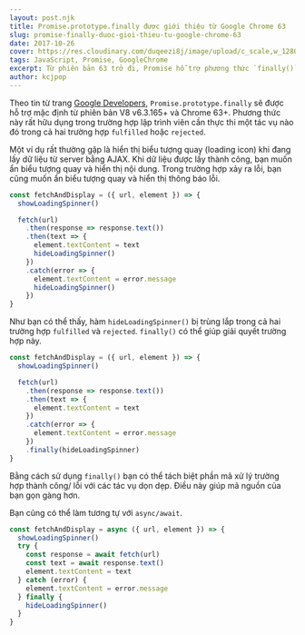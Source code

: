 ```yaml
---
layout: post.njk
title: Promise.prototype.finally được giới thiệu từ Google Chrome 63
slug: promise-finally-duoc-gioi-thieu-tu-google-chrome-63
date: 2017-10-26
cover: https://res.cloudinary.com/duqeezi8j/image/upload/c_scale,w_1280/v1516117926/587672-636407233820760106-16x9_zrku2f.jpg
tags: JavaScript, Promise, GoogleChrome
excerpt: Từ phiên bản 63 trở đi, Promise hỗ trợ phương thức `finally()` giúp thực hiện tác vụ trong cả hai trường hợp `fulfilled` và `rejected`.
author: kcjpop
---
```

Theo tin từ trang [Google Developers](https://developers.google.com/web/updates/2017/10/promise-finally),  `Promise.prototype.finally` sẽ được hỗ trợ mặc định từ phiên bản V8 v6.3.165+ và Chrome 63+. Phương thức này rất hữu dụng trong trường hợp lập trình viên cần thực thi một tác vụ nào đó trong cả hai trường hợp `fulfilled` hoặc `rejected`.

Một ví dụ rất thường gặp là hiển thị biểu tượng quay (loading icon) khi đang lấy dữ liệu từ server bằng AJAX. Khi dữ liệu được lấy thành công, bạn muốn ẩn biểu tượng quay và hiển thị nội dung. Trong trường hợp xảy ra lỗi, bạn cũng muốn ẩn biểu tượng quay và hiển thị thông báo lỗi.

```javascript
const fetchAndDisplay = ({ url, element }) => {
  showLoadingSpinner()

  fetch(url)
    .then(response => response.text())
    .then(text => {
      element.textContent = text
      hideLoadingSpinner()
    })
    .catch(error => {
      element.textContent = error.message
      hideLoadingSpinner()
    })
}
```

Như bạn có thể thấy, hàm `hideLoadingSpinner()` bị trùng lắp trong cả hai trường hợp `fulfilled` và `rejected`. `finally()` có thể giúp giải quyết trường hợp này.

```javascript
const fetchAndDisplay = ({ url, element }) => {
  showLoadingSpinner()

  fetch(url)
    .then(response => response.text())
    .then(text => {
      element.textContent = text
    })
    .catch(error => {
      element.textContent = error.message
    })
    .finally(hideLoadingSpinner)
}
```

Bằng cách sử dụng `finally()` bạn có thể tách biệt phần mã xử lý trường hợp thành công/ lỗi với các tác vụ dọn dẹp. Điều này giúp mã nguồn của bạn gọn gàng hơn.

Bạn cũng có thể làm tương tự với `async/await`.

```javascript
const fetchAndDisplay = async ({ url, element }) => {
  showLoadingSpinner()
  try {
    const response = await fetch(url)
    const text = await response.text()
    element.textContent = text
  } catch (error) {
    element.textContent = error.message
  } finally {
    hideLoadingSpinner()
  }
}
```
